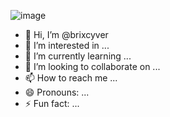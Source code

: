 ![image](https://github.com/brixcyver/brixcyver/assets/142380216/c05af5c7-8d5b-4ef1-8cb7-8290c9e6360e)

- 👋 Hi, I’m @brixcyver
- 👀 I’m interested in ...
- 🌱 I’m currently learning ...
- 💞️ I’m looking to collaborate on ...
- 📫 How to reach me ...
- 😄 Pronouns: ...
- ⚡ Fun fact: ...


